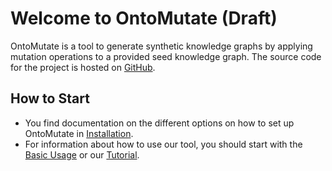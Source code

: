 # Welcome to OntoMutate (Draft)

OntoMutate is a tool to generate synthetic knowledge graphs by applying mutation operations to a provided seed knowledge graph. The source code for the project is hosted on [GitHub](https://github.com/Edkamb/OntoMutate). 


## How to Start

- You find documentation on the different options on how to set up OntoMutate in [Installation](installation.md).
- For information about how to use our tool, you should start with the [Basic Usage](basicUsage.md) or our [Tutorial](tutorial.md).
